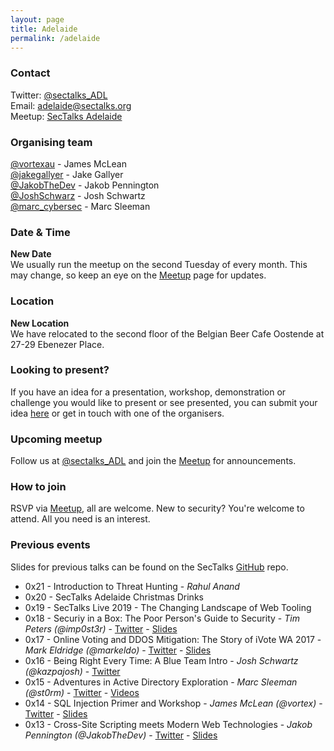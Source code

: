 ```yaml
---
layout: page
title: Adelaide
permalink: /adelaide
---
```


### Contact
Twitter: [@sectalks_ADL](https://twitter.com/sectalks_ADL)  
Email: [adelaide@sectalks.org](mailto:adelaide@sectalks.org)  
Meetup: [SecTalks Adelaide](http://www.meetup.com/SecTalks-Adelaide/)  

### Organising team
[@vortexau](https://twitter.com/vortexau) - James McLean   
[@jakegallyer](https://twitter.com/jakegallyer) - Jake Gallyer  
[@JakobTheDev](https://twitter.com/JakobTheDev) - Jakob Pennington  
[@JoshSchwarz](https://twitter.com/JoshSchwarz) - Josh Schwartz  
[@marc_cybersec](https://twitter.com/marc_cybersec) - Marc Sleeman  


### Date & Time
**New Date**  
We usually run the meetup on the second Tuesday of every month. This may change, so keep an eye on the [Meetup](https://www.meetup.com/en-AU/SecTalks-Adelaide/) page for updates.

### Location
**New Location**  
We have relocated to the second floor of the Belgian Beer Cafe Oostende at 27-29 Ebenezer Place.

### Looking to present?
If you have an idea for a presentation, workshop, demonstration or challenge you would like to present or see presented, you can submit your idea [here](https://docs.google.com/forms/d/1IjdGv0_K9FVhaYLh6IX08LWxHntC3bBKJzC2DctsFSg) or get in touch with one of the organisers.



### Upcoming meetup
Follow us at [@sectalks_ADL](https://www.twitter.com/sectalks_ADL) and join the [Meetup](https://www.meetup.com/en-AU/SecTalks-Adelaide/) for announcements.

### How to join
RSVP via [Meetup](https://www.meetup.com/en-AU/SecTalks-Adelaide/), all are welcome. New to security? You're welcome to attend. All you need is an interest.

### Previous events
Slides for previous talks can be found on the SecTalks [GitHub](https://github.com/sectalks/sectalks/tree/master/talks) repo.

* 0x21 - Introduction to Threat Hunting - _Rahul Anand_
* 0x20 - SecTalks Adelaide Christmas Drinks
* 0x19 - SecTalks Live 2019 - The Changing Landscape of Web Tooling
* 0x18 - Securiy in a Box: The Poor Person's Guide to Security - _Tim Peters (@imp0st3r)_ - [Twitter](https://twitter.com/TimPeters_ADL) - [Slides](https://github.com/sectalks/sectalks/tree/master/talks/ADL0x18)
* 0x17 - Online Voting and DDOS Mitigation: The Story of iVote WA 2017 - _Mark Eldridge (@markeldo)_  - [Twitter](https://twitter.com/markeldo) - [Slides](https://github.com/sectalks/sectalks/tree/master/talks/ADL0x17)
* 0x16 - Being Right Every Time: A Blue Team Intro - _Josh Schwartz (@kazpajosh)_ - [Twitter](https://twitter.com/JoshSchwarz)
* 0x15 - Adventures in Active Directory Exploration - _Marc Sleeman (@st0rm)_ - [Twitter](https://twitter.com/marc_cybersec) - [Videos](https://www.youtube.com/channel/UC-bGIOdn8BEwCQFdx_HBLsA/videos?view_as=subscriber)
* 0x14 - SQL Injection Primer and Workshop - _James McLean (@vortex)_ - [Twitter](https://twitter.com/vortexau) - [Slides](https://github.com/vortexau/sectalkscbr-sqli/blob/master/slides/SQLi-Preso.pptx)
* 0x13 - Cross-Site Scripting meets Modern Web Technologies - _Jakob Pennington (@JakobTheDev)_ - [Twitter](https://twitter.com/JakobTheDev) - [Slides](https://noti.st/jakobpennington/7bNJR8/cross-site-scripting-meets-modern-web-technology)

